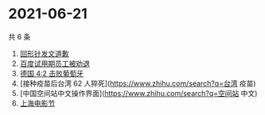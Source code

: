 # 2021-06-21

共 6 条

<!-- BEGIN -->
<!-- 最后更新时间 Mon Jun 21 2021 08:20:12 GMT+0800 (China Standard Time) -->

1. [回形针发文道歉](https://www.zhihu.com/search?q=回形针道歉)
2. [百度试用期员工被劝退](https://www.zhihu.com/search?q=百度员工被劝退)
3. [德国 4:2 击败葡萄牙](https://www.zhihu.com/search?q=德国队)
4. [接种疫苗后台湾 62 人猝死](https://www.zhihu.com/search?q=台湾 疫苗)
5. [中国空间站中文操作界面](https://www.zhihu.com/search?q=空间站 中文)
6. [上海电影节](https://www.zhihu.com/search?q=上海电影节)

<!-- END -->
